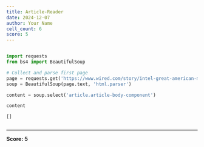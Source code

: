 ```yaml
---
title: Article-Reader
date: 2024-12-07
author: Your Name
cell_count: 6
score: 5
---
```


```python

```


```python
import requests
from bs4 import BeautifulSoup
```


```python
# Collect and parse first page
page = requests.get('https://www.wired.com/story/intel-great-american-microchip-mobilization/')
soup = BeautifulSoup(page.text, 'html.parser')    
```


```python
content = soup.select('article.article-body-component')
```


```python
content
```




    []




```python

```


---
**Score: 5**